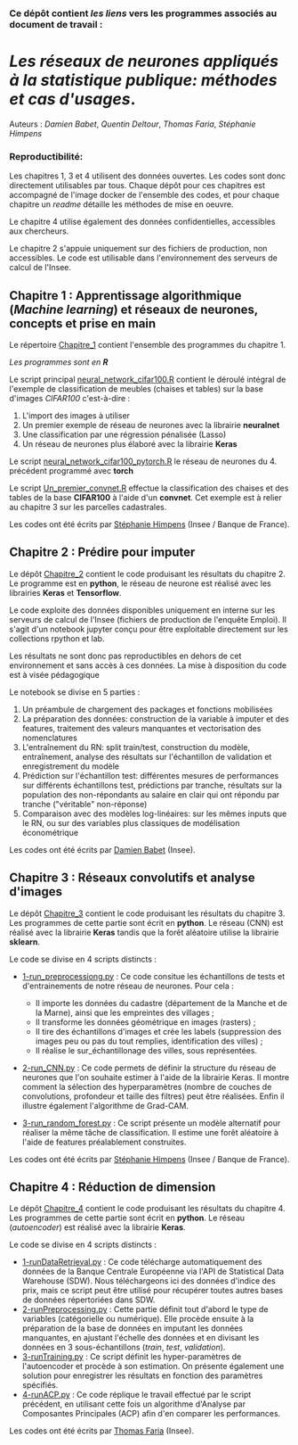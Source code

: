 ### Ce dépôt contient *les liens* vers les programmes associés au document de travail :
# *Les réseaux de neurones appliqués à la statistique publique: méthodes et cas d'usages*.

Auteurs :
*Damien Babet*,
*Quentin Deltour*,
*Thomas Faria*,
*Stéphanie Himpens*

### Reproductibilité:
Les chapitres 1, 3 et 4 utilisent des données ouvertes. Les codes sont donc directement utilisables par tous. Chaque dépôt pour ces chapitres est accompagné de l'image docker de l'ensemble des codes, et pour chaque chapitre un *readme* détaille les méthodes de mise en oeuvre.

Le chapitre 4 utilise également des données confidentielles, accessibles aux chercheurs.

Le chapitre 2 s'appuie uniquement sur des fichiers de production, non accessibles. Le code est utilisable dans l'environnement des serveurs de calcul de l'Insee.

## Chapitre 1 : Apprentissage algorithmique (*Machine learning*) et réseaux de neurones, concepts et prise en main

Le répertoire [Chapitre_1](https://github.com/InseeFrLab/DT-RN-chapitre1) contient l'ensemble des programmes du chapitre 1.

*Les programmes sont en **R***

Le script principal [neural_network_cifar100.R](https://github.com/InseeFrLab/DT-RN-chapitre1/blob/main/R/neural_network_cifar100.R) contient le déroulé intégral de l'exemple de classification de meubles (chaises et tables) sur la base d'images *CIFAR100* c'est-à-dire :
1. L'import des images à utiliser
2. Un premier exemple de réseau de neurones avec la librairie **neuralnet**
3. Une classification par une régression pénalisée (Lasso)
4. Un réseau de neurones plus élaboré avec la librairie **Keras**

Le script [neural_network_cifar100_pytorch.R](https://github.com/InseeFrLab/DT-RN-chapitre1/blob/main/R/neural_network_cifar100_pytorch.R) le réseau de neurones du 4. précédent programmé avec **torch**

Le script [Un_premier_convnet.R](https://github.com/InseeFrLab/DT-RN-chapitre1/blob/main/R/Un_premier_convnet.R) effectue la classification des chaises et des tables de la base **CIFAR100** à l'aide d'un **convnet**. Cet exemple est à relier au chapitre 3 sur les parcelles cadastrales.

Les codes ont été écrits par [Stéphanie Himpens](https://github.com/srhimp) (Insee / Banque de France).

## Chapitre 2 : Prédire pour imputer
Le dépôt [Chapitre_2](https://github.com/InseeFrLab/DT-RN-chapitre2) contient le code produisant les résultats du chapitre 2. Le programme est en **python**, le réseau de neurone est réalisé avec les librairies **Keras** et **Tensorflow**.

Le code exploite des données disponibles uniquement en interne sur les serveurs de calcul de l'Insee (fichiers de production de l'enquête Emploi). Il s'agit d'un notebook jupyter conçu pour être exploitable directement sur les collections rpython et lab. 

Les résultats ne sont donc pas reproductibles en dehors de cet environnement et sans accès à ces données. La mise à disposition du code est à visée pédagogique

Le notebook se divise en 5 parties :
1. Un préambule de chargement des packages et fonctions mobilisées
2. La préparation des données: construction de la variable à imputer et des features, traitement des valeurs manquantes et vectorisation des nomenclatures
3. L'entraînement du RN: split train/test, construction du modèle, entraînement, analyse des résultats sur l'échantillon de validation et enregistrement du modèle
4. Prédiction sur l'échantillon test: différentes mesures de performances sur différents échantillons test, prédictions par tranche, résultats sur la population des non-répondants au salaire en clair qui ont répondu par tranche ("véritable" non-réponse)
5. Comparaison avec des modèles log-linéaires: sur les mêmes inputs que le RN, ou sur des variables plus classiques de modélisation économétrique

Les codes ont été écrits par [Damien Babet](https://github.com/DamienBabet) (Insee).

## Chapitre 3 : Réseaux convolutifs et analyse d'images
Le dépôt [Chapitre_3](https://github.com/InseeFrLab/DT-RN-chapitre3) contient le code produisant les résultats du chapitre 3. Les programmes de cette partie sont écrit en **python**. Le réseau (CNN) est réalisé avec la librairie **Keras** tandis que la forêt aléatoire utilise la librairie **sklearn**.

Le code se divise en 4 scripts distincts :

- [1-run_preprocessiong.py](https://github.com/InseeFrLab/DT-RN-chapitre3/blob/main/1-run_preprocessing.py) : Ce code consitue les échantillons de tests et d'entrainements de notre réseau de neurones. Pour cela :    
    - Il importe les données du cadastre (département de la Manche et de la Marne), ainsi que les empreintes des villages ;
    - Il transforme les données géométrique en images (rasters) ;
    - Il tire des échantillons d'images et crée les labels (suppression des images peu ou pas du tout remplies, identification des villes) ;
    - Il réalise le sur_échantillonage des villes, sous représentées.

- [2-run_CNN.py](https://github.com/InseeFrLab/DT-RN-chapitre3/blob/main/2-run_CNN.py) : Ce code permets de définir la structure du réseau de neurones que l'on souhaite estimer à l'aide de la librairie Keras. Il montre comment la sélection des hyperparamètres (nombre de couches de convolutions, profondeur et taille des filtres) peut être réalisées. Enfin il illustre également l'algorithme de Grad-CAM.

- [3-run_random_forest.py](https://github.com/InseeFrLab/DT-RN-chapitre3/blob/main/3-run_random_forest.py) : Ce script présente un modèle alternatif pour réaliser la même tâche de classification. Il estime une forêt aléatoire à l'aide de features préalablement construites.

Les codes ont été écrits par [Stéphanie Himpens](https://github.com/srhimp) (Insee / Banque de France).


## Chapitre 4 : Réduction de dimension
Le dépôt [Chapitre_4](https://github.com/InseeFrLab/DT-RN-chapitre4) contient le code produisant les résultats du chapitre 4.
Les programmes de cette partie sont écrit en **python**. Le réseau (*autoencoder*) est réalisé avec la librairie **Keras**.

Le code se divise en 4 scripts distincts :

- [1-runDataRetrieval.py](https://github.com/InseeFrLab/DT-RN-chapitre4/blob/main/1-runDataRetrieval.py) : Ce code télécharge automatiquement des données de la Banque Centrale Européenne via l'API de Statistical Data Warehouse (SDW). Nous téléchargeons ici des données d'indice des prix, mais ce script peut être utilisé pour récupérer toutes autres bases de données répertoriées dans SDW.
- [2-runPreprocessing.py](https://github.com/InseeFrLab/DT-RN-chapitre4/blob/main/2-runPreprocessing.py) : Cette partie définit tout d'abord le type de variables (catégorielle ou numérique). Elle procède ensuite à la préparation de la base de données en imputant les données manquantes, en ajustant l'échelle des données et en divisant les données en 3 sous-échantillons (*train*, *test*, *validation*).
- [3-runTraining.py](https://github.com/InseeFrLab/DT-RN-chapitre4/blob/main/3-runTraining.py) : Ce script définit les hyper-paramètres de l'autoencoder et procède à son estimation. On présente également une solution pour enregistrer les résultats en fonction des paramètres spécifiés.
- [4-runACP.py](https://github.com/InseeFrLab/DT-RN-chapitre4/blob/main/4-runACP.py) : Ce code réplique le travail effectué par le script précédent, en utilisant cette fois un algorithme d'Analyse par Composantes Principales (ACP) afin d'en comparer les performances.

Les codes ont été écrits par [Thomas Faria](https://github.com/ThomasFaria) (Insee).
